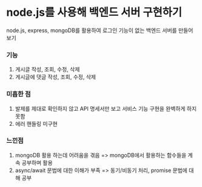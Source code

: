 # node.js를 사용해 백엔드 서버 구현하기
node.js, express, mongoDB를 활용하여 로그인 기능이 없는 백엔드 서버를 만들어보기

### 기능
1. 게시글 작성, 조회, 수정, 삭제
2. 게시글에 댓글 작성, 조회, 수정, 삭제

### 미흡한 점
1. 발제를 제대로 확인하지 않고 API 명세서만 보고 서비스 기능 구현을 완벽하게 하지 못함
2. 에러 핸들링 미구현

### 느낀점
1. mongoDB 활용 하는데 어려움을 겪음
   => mongoDB에서 활용하는 함수들을 계속 공부하며 활용
2. async/await 문법에 대한 이해가 부족
   => 동기/비동기 처리, promise 문법에 대해 공부
